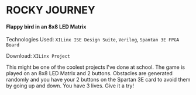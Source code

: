 # ROCKY JOURNEY

#### Flappy bird in an 8x8 LED Matrix

Technologies Used: `XILinx ISE Design Suite`, `Verilog`, `Spantan 3E FPGA Board`

Download: `XILinx Project`

This might be one of the coolest projects I've done at school.
 The game is played on an 8x8 LED Matrix and 2 buttons. Obstacles
  are generated randomly and you have your 2 buttons on the
   Spartan 3E card to avoid them by going up and down. You have
    3 lives. Give it a try!